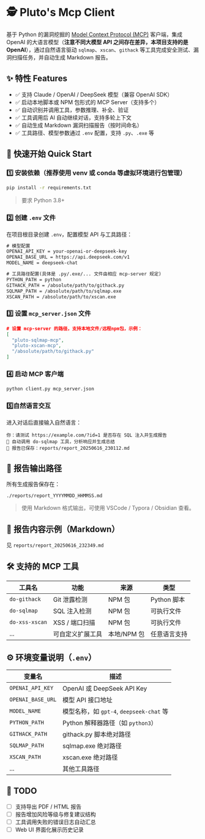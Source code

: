 # 🕵️ Pluto's Mcp Client

基于 Python 的漏洞挖掘的 [Model Context Protocol (MCP)](https://modelcontextprotocol.io/) 客户端，集成 OpenAI 的大语言模型（**注意不同大模型 API 之间存在差异，本项目支持的是 OpenAI**），通过自然语言驱动 `sqlmap`、`xscan`、`githack` 等工具完成安全测试、漏洞扫描任务，并自动生成 Markdown 报告。

## ✨ 特性 Features

- ✅ 支持 Claude / OpenAI / DeepSeek 模型（兼容 OpenAI SDK）
- ✅ 启动本地脚本或 NPM 包形式的 MCP Server（支持多个）
- ✅ 自动识别并调用工具，参数推理、补全、验证
- ✅ 工具调用后 AI 自动继续对话，支持多轮上下文
- ✅ 自动生成 Markdown 漏洞扫描报告（按时间命名）
- ✅ 工具路径、模型参数通过 `.env` 配置，支持 `.py`、`.exe` 等

## 🚀 快速开始 Quick Start

### 1️⃣ 安装依赖（推荐使用 venv 或 conda 等虚拟环境进行包管理）

```bash
pip install -r requirements.txt
```

> 要求 Python 3.8+

### 2️⃣ 创建 `.env` 文件

在项目根目录创建 `.env`，配置模型 API 与工具路径：

```txt
# 模型配置
OPENAI_API_KEY = your-openai-or-deepseek-key
OPENAI_BASE_URL = https://api.deepseek.com/v1
MODEL_NAME = deepseek-chat

# 工具路径配置(具体是 .py/.exe/... 文件由相应 mcp-server 规定)
PYTHON_PATH = python
GITHACK_PATH = /absolute/path/to/githack.py
SQLMAP_PATH = /absolute/path/to/sqlmap.exe
XSCAN_PATH = /absolute/path/to/xscan.exe
```

### 3️⃣ 设置 `mcp_server.json` 文件

```json
# 设置 mcp-server 的路径，支持本地文件/远程npm包，示例：
[
  "pluto-sqlmap-mcp",
  "pluto-xscan-mcp",
  "/absolute/path/to/githack.py"
]
```

### 4️⃣ 启动 MCP 客户端

```bash
python client.py mcp_server.json
```

### 5️⃣自然语言交互

进入对话后直接输入自然语言：

```text
你：请测试 https://example.com/?id=1 是否存在 SQL 注入并生成报告
🤖 自动调用 do-sqlmap 工具，分析响应并生成总结
📄 报告已保存：reports/report_20250616_230112.md
```

## 📂 报告输出路径

所有生成报告保存在：

```
./reports/report_YYYYMMDD_HHMMSS.md
```

> 使用 Markdown 格式输出，可使用 VSCode / Typora / Obsidian 查看。

## 🧪 报告内容示例（Markdown）

见 `reports/report_20250616_232349.md`

## 🛠 支持的 MCP 工具

| 工具名         | 功能             | 来源        | 类型         |
| -------------- | ---------------- | ----------- | ------------ |
| `do-githack`   | Git 泄露检测     | NPM 包      | Python 脚本  |
| `do-sqlmap`    | SQL 注入检测     | NPM 包      | 可执行文件   |
| `do-xss-xscan` | XSS / 端口扫描   | NPM 包      | 可执行文件   |
| ...            | 可自定义扩展工具 | 本地/NPM 包 | 任意语言支持 |

## ⚙️ 环境变量说明（`.env`）

| 变量名            | 描述                                     |
| ----------------- | ---------------------------------------- |
| `OPENAI_API_KEY`  | OpenAI 或 DeepSeek API Key               |
| `OPENAI_BASE_URL` | 模型 API 接口地址                        |
| `MODEL_NAME`      | 模型名称，如 `gpt-4`, `deepseek-chat` 等 |
| `PYTHON_PATH`     | Python 解释器路径（如 `python3`）        |
| `GITHACK_PATH`    | githack.py 脚本绝对路径                  |
| `SQLMAP_PATH`     | sqlmap.exe 绝对路径                      |
| `XSCAN_PATH`      | xscan.exe 绝对路径                       |
| ...               | 其他工具路径                             |

## 🧩 TODO

- [ ] 支持导出 PDF / HTML 报告
- [ ] 报告增加风险等级与修复建议结构
- [ ] 工具调用失败的错误日志自动汇总
- [ ] Web UI 界面化展示历史记录
